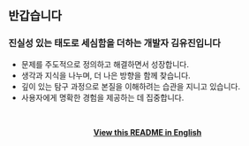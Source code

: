 ## 반갑습니다

### 진실성 있는 태도로 세심함을 더하는 개발자 김유진입니다

- 문제를 주도적으로 정의하고 해결하면서 성장합니다.
- 생각과 지식을 나누며, 더 나은 방향을 함께 찾습니다.
- 깊이 있는 탐구 과정으로 본질을 이해하려는 습관을 지니고 있습니다.
- 사용자에게 명확한 경험을 제공하는 데 집중합니다.

<!-- - [포트폴리오]()
- [블로그](https://inblog.ai/yujinkim1)
-->

<!-- ## Languages and Tools

<img src="https://img.shields.io/badge/Swift-F05138?style=flat&logo=Swift&logoColor=FFF" alt="Swift Logo" /> <img src="https://img.shields.io/badge/Dart-0553B1?style=flate&logo=Dart&logoColor=FFF" alt="Dart Logo" /> <img src="https://img.shields.io/badge/Flutter-0553B1?style=flat&logo=Flutter&logoColor=FFF" alt="Flutter Logo" /> <img src="https://img.shields.io/badge/VScode-007ACC?style=flat&logo=VisualStudioCode&logoColor=FFF" alt="Visual Studio Code Logo" /> <img src="https://img.shields.io/badge/Xcode-147EFB?style=flat&logo=Xcode&logoColor=FFF" alt="Xcode Logo" /> <img src="https://img.shields.io/badge/AndroidStudio-FFF?style=flat&logo=AndroidStudio&logoColor=3DDC84" alt="Android Studio Logo" /> <img src="https://img.shields.io/badge/SwiftUI-007FFF?style=flat&logo=Swift&logoColor=000" /> -->

<!--
---

<h3 align="center"> GitHub Streak </h3>
<div align="center">
    <img src="https://github-readme-streak-stats.herokuapp.com/?user=yujinkim1&theme=swift&hide_border=true" />
</div>

---
-->

<br/>

<p align="center"><a href="https://github.com/yujinkim1/yujinkim1/blob/main-en/README.md"><b>View this README in English</b></p>
